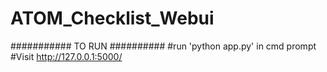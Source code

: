 # ATOM_Checklist_Webui

########### TO RUN ##########
#run 'python app.py' in cmd prompt
#Visit http://127.0.0.1:5000/
